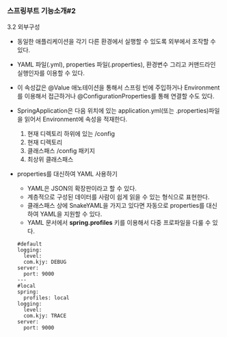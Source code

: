 ### 스프링부트 기능소개#2

3.2 외부구성
* 동일한 애플리케이션을 각기 다른 환경에서 실행할 수 있도록 외부에서 조작할 수 있다.
* YAML 파일(.yml), properties 파일(.properties), 환경변수 그리고 커맨드라인 실행인자를 이용할 수 있다.
* 이 속성값은 @Value 애노테이션을 통해서 스프링 빈에 주입하거나 Environment를 이용해서 접근하거나 @ConfigurationProperties를 통해 연결할 수도 있다.

* SpringApplication은 다음 위치에 있는 application.yml(또는 .properties)파일을 읽어서 Environment에 속성을 적재한다.
  1. 현재 디렉토리 하위에 있는 /config
  2. 현재 디렉토리
  3. 클래스패스 /config 패키지
  4. 최상위 클래스패스
  
* properties를 대신하여 YAML 사용하기
  * YAML은 JSON의 확장판이라고 할 수 있다.
  * 계층적으로 구성된 데이터를 사람이 쉽게 읽을 수 있는 형식으로 표현한다.
  * 클래스패스 상에 SnakeYAML을 가지고 있다면 자동으로 properties를 대신하여 YAML을 지원할 수 있다.
  * YAML 문서에서 **spring.profiles** 키를 이용해서 다중 프로파일을 다룰 수 있다.
  ~~~
  #default
  logging:
    level:
    com.kjy: DEBUG
  server:
    port: 9000
  ---
  #local
  spring:
    profiles: local
  logging:
    level:
    com.kjy: TRACE
  server:
    port: 9000
  ~~~
